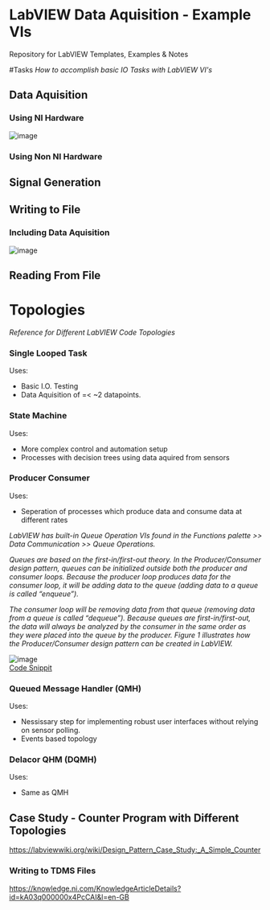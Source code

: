 # LabVIEW Data Aquisition - Example VIs
Repository for LabVIEW Templates, Examples &amp; Notes

#Tasks
_How to accomplish basic IO Tasks with LabVIEW VI's_

## Data Aquisition
### Using NI Hardware
![image](https://user-images.githubusercontent.com/97303986/194306769-392716a5-fabf-4ded-ae17-2e05306cdc13.png)

### Using Non NI Hardware

## Signal Generation


## Writing to File
### Including Data Aquisition
![image](https://user-images.githubusercontent.com/97303986/194360677-766b887f-db46-428a-b47b-8f9b2afa268f.png)


## Reading From File



# Topologies
_Reference for Different LabVIEW Code Topologies_

### Single Looped Task
Uses:
- Basic I.O. Testing
- Data Aquisition of =< ~2 datapoints.

### State Machine 
Uses:
- More complex control and automation setup
- Processes with decision trees using data aquired from sensors

### Producer Consumer
Uses:
- Seperation of processes which produce data and consume data at different rates

_LabVIEW has built-in Queue Operation VIs found in the Functions palette >> Data Communication >> Queue Operations._

_Queues are based on the first-in/first-out theory. In the Producer/Consumer design pattern, queues can be initialized outside both the producer and consumer loops. Because the producer loop produces data for the consumer loop, it will be adding data to the queue (adding data to a queue is called “enqueue”)._

_The consumer loop will be removing data from that queue (removing data from a queue is called “dequeue”). Because queues are first-in/first-out, the data will always be analyzed by the consumer in the same order as they were placed into the queue by the producer. Figure 1 illustrates how the Producer/Consumer design pattern can be created in LabVIEW._

![image](https://user-images.githubusercontent.com/97303986/195037373-165fc5dd-34dc-4019-84d6-5642431be564.png) <br>
[Code Snippit](https://ni.scene7.com/is/image/ni/ProducerConsumer%20Design%20Pattern?scl=1)


### Queued Message Handler (QMH)
Uses:
- Nessissary step for implementing robust user interfaces without relying on sensor polling.
- Events based topology

### Delacor QHM (DQMH)
Uses:
- Same as QMH


## Case Study - Counter Program with Different Topologies
https://labviewwiki.org/wiki/Design_Pattern_Case_Study:_A_Simple_Counter


### Writing to TDMS Files
https://knowledge.ni.com/KnowledgeArticleDetails?id=kA03q000000x4PcCAI&l=en-GB
